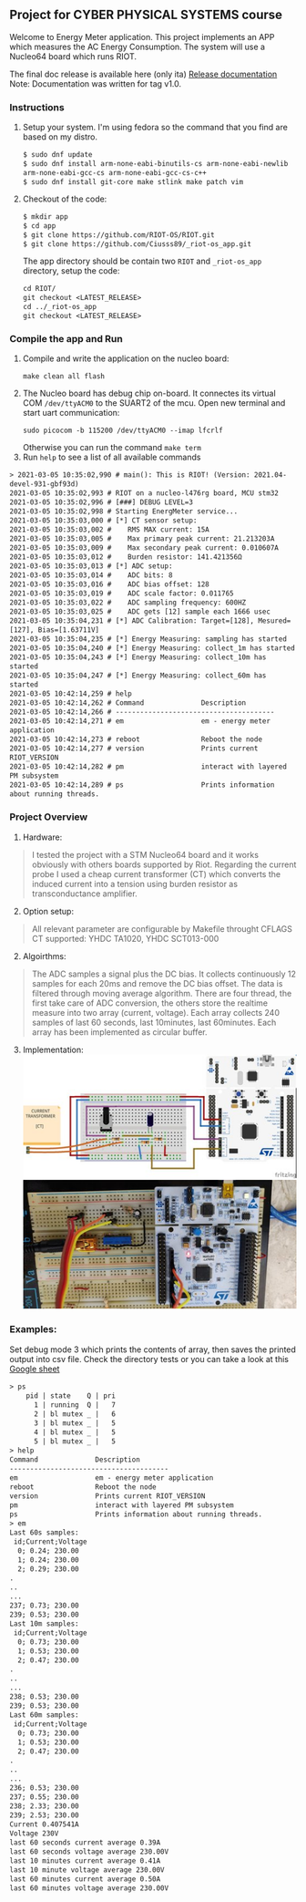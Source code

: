 ## Project for CYBER PHYSICAL SYSTEMS course

Welcome to Energy Meter application. This project implements an APP which
measures the AC Energy Consumption. The system will use a Nucleo64 board which
runs RIOT.

The final doc release is available here (only ita) [Release documentation](./media/ITA_final_documentation.pdf)
Note: Documentation was written for tag v1.0.

### Instructions
1. Setup your system. I'm using fedora so the command that you find are based
   on my distro.
   ```
   $ sudo dnf update
   $ sudo dnf install arm-none-eabi-binutils-cs arm-none-eabi-newlib arm-none-eabi-gcc-cs arm-none-eabi-gcc-cs-c++
   $ sudo dnf install git-core make stlink make patch vim
   ```

2. Checkout of the code:
   ```
   $ mkdir app
   $ cd app
   $ git clone https://github.com/RIOT-OS/RIOT.git
   $ git clone https://github.com/Ciusss89/_riot-os_app.git
   ```

   The app directory should be contain two `RIOT` and  `_riot-os_app` directory,
   setup the code:

   ```
   cd RIOT/
   git checkout <LATEST_RELEASE>
   cd ../_riot-os_app
   git checkout <LATEST_RELEASE>
   ```

### Compile the app and Run

1.  Compile and write the application on the nucleo board:
    ```
    make clean all flash
    ```
2.  The Nucleo board has debug chip on-board. It connectes its virtual COM
    `/dev/ttyACM0` to the SUART2 of the mcu. Open new terminal and start uart
    communication:
    ```
    sudo picocom -b 115200 /dev/ttyACM0 --imap lfcrlf
    ```
    Otherwise you can run the command `make term`
3.  Run `help` to see a list of all available commands
```
> 2021-03-05 10:35:02,990 # main(): This is RIOT! (Version: 2021.04-devel-931-gbf93d)
2021-03-05 10:35:02,993 # RIOT on a nucleo-l476rg board, MCU stm32
2021-03-05 10:35:02,996 # [###] DEBUG LEVEL=3
2021-03-05 10:35:02,998 # Starting EnergMeter service...
2021-03-05 10:35:03,000 # [*] CT sensor setup:
2021-03-05 10:35:03,002 # 	 RMS MAX current: 15A
2021-03-05 10:35:03,005 # 	 Max primary peak current: 21.213203A
2021-03-05 10:35:03,009 # 	 Max secondary peak current: 0.010607A
2021-03-05 10:35:03,012 # 	 Burden resistor: 141.421356Ω
2021-03-05 10:35:03,013 # [*] ADC setup:
2021-03-05 10:35:03,014 # 	 ADC bits: 8
2021-03-05 10:35:03,016 # 	 ADC bias offset: 128
2021-03-05 10:35:03,019 # 	 ADC scale factor: 0.011765
2021-03-05 10:35:03,022 # 	 ADC sampling frequency: 600HZ
2021-03-05 10:35:03,025 # 	 ADC gets [12] sample each 1666 usec
2021-03-05 10:35:04,231 # [*] ADC Calibration: Target=[128], Mesured=[127], Bias=[1.63711V]
2021-03-05 10:35:04,235 # [*] Energy Measuring: sampling has started
2021-03-05 10:35:04,240 # [*] Energy Measuring: collect_1m has started
2021-03-05 10:35:04,243 # [*] Energy Measuring: collect_10m has started
2021-03-05 10:35:04,247 # [*] Energy Measuring: collect_60m has started
2021-03-05 10:42:14,259 # help
2021-03-05 10:42:14,262 # Command              Description
2021-03-05 10:42:14,266 # ---------------------------------------
2021-03-05 10:42:14,271 # em                   em - energy meter application
2021-03-05 10:42:14,273 # reboot               Reboot the node
2021-03-05 10:42:14,277 # version              Prints current RIOT_VERSION
2021-03-05 10:42:14,282 # pm                   interact with layered PM subsystem
2021-03-05 10:42:14,289 # ps                   Prints information about running threads.
```
### Project Overview

1. Hardware:
> I tested the project with a STM Nucleo64 board and it works obviously with
> others boards supported by Riot.
> Regarding the current probe I used a cheap current transformer (CT) which
> converts the induced current into a tension using burden resistor as
> transconductance amplifier.

2. Option setup:
> All relevant parameter are configurable by Makefile throught CFLAGS
> CT supported: YHDC TA1020, YHDC SCT013-000 

2. Algoirthms:
> The ADC samples a signal plus the DC bias. It collects continuously 12 samples
> for each 20ms and remove the DC bias offset. The data is filtered through
> moving average algorithm.
> There are four thread, the first take care of ADC conversion, the others
> store the realtime measure into two array (current, voltage). Each array
> collects 240 samples of last 60 seconds, last 10minutes, last 60minutes.
> Each array has been implemented as circular buffer.

3. Implementation:
![system](./media/energy_meter_bb.jpg)
![system](./media/energy_meter_cc.jpeg)

### Examples:
Set debug mode 3 which prints the contents of array, then saves the printed
output into csv file. Check the directory tests or you can take a look at
this [Google sheet](https://docs.google.com/spreadsheets/d/1U7BSr7nPFPo_V7PK5NfKe2i75gcsldSk4o3UBebkcwg/edit#gid=716511268)
```
> ps
	pid | state    Q | pri
	  1 | running  Q |   7
	  2 | bl mutex _ |   6
	  3 | bl mutex _ |   5
	  4 | bl mutex _ |   5
	  5 | bl mutex _ |   5
> help
Command              Description
---------------------------------------
em                   em - energy meter application
reboot               Reboot the node
version              Prints current RIOT_VERSION
pm                   interact with layered PM subsystem
ps                   Prints information about running threads.
> em
Last 60s samples:
 id;Current;Voltage
  0; 0.24; 230.00
  1; 0.24; 230.00
  2; 0.29; 230.00
.
..
...
237; 0.73; 230.00
239; 0.53; 230.00
Last 10m samples:
 id;Current;Voltage
  0; 0.73; 230.00
  1; 0.53; 230.00
  2; 0.47; 230.00
.
..
...
238; 0.53; 230.00
239; 0.53; 230.00
Last 60m samples:
 id;Current;Voltage
  0; 0.73; 230.00
  1; 0.53; 230.00
  2; 0.47; 230.00
.
..
...
236; 0.53; 230.00
237; 0.55; 230.00
238; 2.33; 230.00
239; 2.53; 230.00
Current 0.407541A
Voltage 230V
last 60 seconds current average 0.39A
last 60 seconds voltage average 230.00V
last 10 minutes current average 0.41A
last 10 minute voltage average 230.00V
last 60 minutes current average 0.50A
last 60 minutes voltage average 230.00V
```
